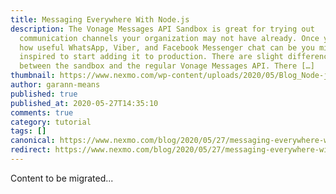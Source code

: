 ```yaml
---
title: Messaging Everywhere With Node.js
description: The Vonage Messages API Sandbox is great for trying out
  communication channels your organization may not have already. Once you see
  how useful WhatsApp, Viber, and Facebook Messenger chat can be you might be
  inspired to start adding it to production. There are slight differences
  between the sandbox and the regular Vonage Messages API. There […]
thumbnail: https://www.nexmo.com/wp-content/uploads/2020/05/Blog_Node-js_Messaging_1200x600.png
author: garann-means
published: true
published_at: 2020-05-27T14:35:10
comments: true
category: tutorial
tags: []
canonical: https://www.nexmo.com/blog/2020/05/27/messaging-everywhere-with-node-dr
redirect: https://www.nexmo.com/blog/2020/05/27/messaging-everywhere-with-node-dr
---
```

Content to be migrated...